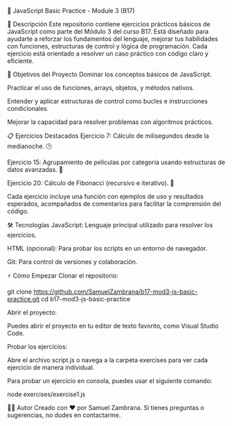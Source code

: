 📝 JavaScript Basic Practice - Module 3 (B17)


📖 Descripción
Este repositorio contiene ejercicios prácticos básicos de JavaScript como parte del Módulo 3 del curso B17. Está diseñado para ayudarte a reforzar los fundamentos del lenguaje, mejorar tus habilidades con funciones, estructuras de control y lógica de programación. Cada ejercicio está orientado a resolver un caso práctico con código claro y eficiente.

🚀 Objetivos del Proyecto
Dominar los conceptos básicos de JavaScript.

Practicar el uso de funciones, arrays, objetos, y métodos nativos.

Entender y aplicar estructuras de control como bucles e instrucciones condicionales.

Mejorar la capacidad para resolver problemas con algoritmos prácticos.

📋 Ejercicios Destacados
Ejercicio 7: Cálculo de milisegundos desde la medianoche. 🕒

Ejercicio 15: Agrupamiento de películas por categoría usando estructuras de datos avanzadas. 🎥

Ejercicio 20: Cálculo de Fibonacci (recursivo e iterativo). 🔢

Cada ejercicio incluye una función con ejemplos de uso y resultados esperados, acompañados de comentarios para facilitar la comprensión del código.

🛠️ Tecnologías
JavaScript: Lenguaje principal utilizado para resolver los ejercicios.

HTML (opcional): Para probar los scripts en un entorno de navegador.

Git: Para control de versiones y colaboración.

⚡ Cómo Empezar
Clonar el repositorio:

git clone https://github.com/SamuelZambrana/b17-mod3-js-basic-practice.git
cd b17-mod3-js-basic-practice

Abrir el proyecto:

Puedes abrir el proyecto en tu editor de texto favorito, como Visual Studio Code.

Probar los ejercicios:

Abre el archivo script.js o navega a la carpeta exercises para ver cada ejercicio de manera individual.

Para probar un ejercicio en consola, puedes usar el siguiente comando:

node exercises/exercise1.js

🧑‍💻 Autor
Creado con ❤️ por Samuel Zambrana. Si tienes preguntas o sugerencias, no dudes en contactarme.
